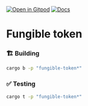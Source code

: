 [![Open in Gitpod](https://img.shields.io/badge/Open_in-Gitpod-white?logo=gitpod)](https://gitpod.io/#FOLDER=fungible-token/https://github.com/gear-foundation/dapps)
[![Docs](https://img.shields.io/github/actions/workflow/status/gear-foundation/dapps/contracts-build.yml?logo=rust&label=docs)](https://dapps.gear.rs/fungible_token_io)

# Fungible token

### 🏗️ Building

```sh
cargo b -p "fungible-token*"
```

### ✅ Testing

```sh
cargo t -p "fungible-token*"
```
